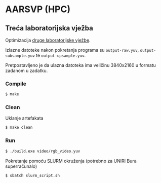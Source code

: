 # AARSVP (HPC)

## Treća laboratorijska vježba

Optimizacija [druge laboratorijske vježbe](https://github.com/jerzabek/aarsvp-lab-02).

Izlazne datoteke nakon pokretanja programa su `output-raw.yuv`, `output-subsample.yuv` te `output-upsample.yuv`.

Pretpostavljeno je da ulazna datoteka ima veličinu 3840x2160 u formatu zadanom u zadatku.

### Compile

```sh
$ make
```

### Clean

Uklanje artefakata

```sh
$ make clean
```

### Run

```sh
$ ./build.exe video/rgb_video.yuv
```

Pokretanje pomoću SLURM okruženja (potrebno za UNIRI Bura superračunalo)

```sh
$ sbatch slurm_script.sh
```